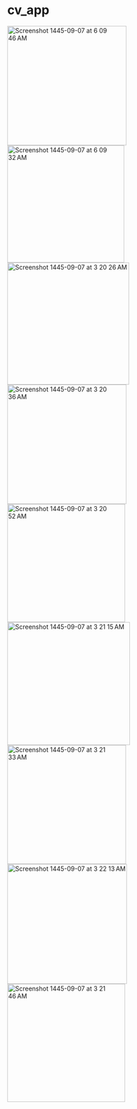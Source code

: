 # cv_app

<img width="271" alt="Screenshot 1445-09-07 at 6 09 46 AM" src="https://github.com/maramnaif/Project-7/assets/123784913/687cbcd5-4ff2-4716-873f-7afbd55a82b2">



<img width="266" alt="Screenshot 1445-09-07 at 6 09 32 AM" src="https://github.com/maramnaif/Project-7/assets/123784913/8aed6af8-3c80-4751-995b-a7037f8bfad7">

<img width="277" alt="Screenshot 1445-09-07 at 3 20 26 AM" src="https://github.com/maramnaif/Project-7/assets/123784913/33da6664-9cd7-4975-b389-4d3d6bf1f374">



<img width="271" alt="Screenshot 1445-09-07 at 3 20 36 AM" src="https://github.com/maramnaif/Project-7/assets/123784913/7a7be262-ac6d-4890-8c10-f0cb82c8e19b">



<img width="268" alt="Screenshot 1445-09-07 at 3 20 52 AM" src="https://github.com/maramnaif/Project-7/assets/123784913/8a184270-02ee-4cbe-a7d3-1e4bdda67544">




<img width="279" alt="Screenshot 1445-09-07 at 3 21 15 AM" src="https://github.com/maramnaif/Project-7/assets/123784913/5b94eac3-d76f-42d2-a341-5bd155bb2f72">




<img width="270" alt="Screenshot 1445-09-07 at 3 21 33 AM" src="https://github.com/maramnaif/Project-7/assets/123784913/2e69e37e-29b6-42ae-93f2-0c20e8ae0b38">




<img width="272" alt="Screenshot 1445-09-07 at 3 22 13 AM" src="https://github.com/maramnaif/Project-7/assets/123784913/86d6bec2-3107-4619-b0f6-b660d1d553aa">



<img width="268" alt="Screenshot 1445-09-07 at 3 21 46 AM" src="https://github.com/maramnaif/Project-7/assets/123784913/c6478259-3807-49d7-8fc5-69db29f41ff0">
